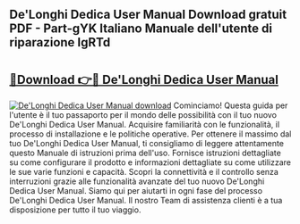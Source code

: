 ## De'Longhi Dedica User Manual Download gratuit PDF - Part-gYK Italiano Manuale dell'utente di riparazione IgRTd

# <h2><a href="http://dfcea3w.blite.top/?on=De%27Longhi+Dedica+User+Manual">🔗Download 👉🔴 De'Longhi Dedica User Manual</a></h2>

[![De'Longhi Dedica User Manual download](https://i.imgur.com/lujVjoI.png)](http://dfcea3w.blite.top/?on=De%27Longhi+Dedica+User+Manual)
Cominciamo! Questa guida per l'utente è il tuo passaporto per il mondo delle possibilità con il tuo nuovo De'Longhi Dedica User Manual. Acquisire familiarità con le funzionalità, il processo di installazione e le politiche operative. Per ottenere il massimo dal tuo De'Longhi Dedica User Manual, ti consigliamo di leggere attentamente questo Manuale di istruzioni prima dell'uso. Fornisce istruzioni dettagliate su come configurare il prodotto e informazioni dettagliate su come utilizzare le sue varie funzioni e capacità. Scopri la connettività e il controllo senza interruzioni grazie alle funzionalità avanzate del tuo nuovo De'Longhi Dedica User Manual. Siamo qui per aiutarti in ogni fase del processo De'Longhi Dedica User Manual. Il nostro Team di assistenza clienti è a tua disposizione per tutto il tuo viaggio.
